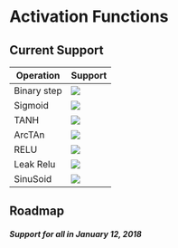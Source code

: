 # Activation Functions

## Current Support

Operation | Support
------------ | -------------
Binary step | ![](https://raw.githubusercontent.com/snownz/Virtual-Intelligence/Git/Info/images/not.png)
Sigmoid | ![](https://raw.githubusercontent.com/snownz/Virtual-Intelligence/Git/Info/images/ok.png)
TANH | ![](https://raw.githubusercontent.com/snownz/Virtual-Intelligence/Git/Info/images/ok.png)
ArcTAn | ![](https://raw.githubusercontent.com/snownz/Virtual-Intelligence/Git/Info/images/not.png)
RELU | ![](https://raw.githubusercontent.com/snownz/Virtual-Intelligence/Git/Info/images/not.png)
Leak Relu | ![](https://raw.githubusercontent.com/snownz/Virtual-Intelligence/Git/Info/images/ok.png)
SinuSoid | ![](https://raw.githubusercontent.com/snownz/Virtual-Intelligence/Git/Info/images/not.png)

## Roadmap
##### Support for all in January 12, 2018 

